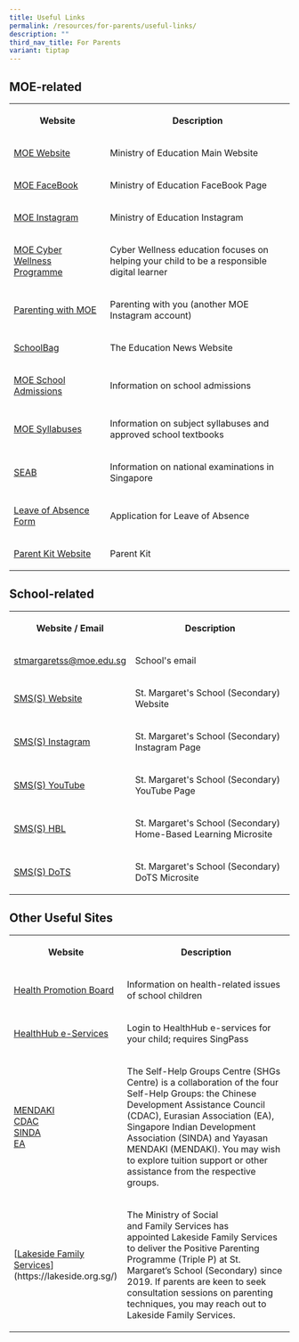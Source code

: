 ```yaml
---
title: Useful Links
permalink: /resources/for-parents/useful-links/
description: ""
third_nav_title: For Parents
variant: tiptap
---
```

<h2>MOE-related</h2>
<table style="minWidth: 50px">
<colgroup>
<col>
<col>
</colgroup>
<tbody>
<tr>
<th rowspan="1" colspan="1">
<p>Website</p>
</th>
<th rowspan="1" colspan="1">
<p>Description</p>
</th>
</tr>
<tr>
<td rowspan="1" colspan="1">
<p><a href="https://www.moe.gov.sg/" rel="noopener noreferrer nofollow" target="_blank">MOE Website</a>
</p>
</td>
<td rowspan="1" colspan="1">
<p>Ministry of Education Main Website</p>
</td>
</tr>
<tr>
<td rowspan="1" colspan="1">
<p><a href="https://www.facebook.com/moesingapore" rel="noopener noreferrer nofollow" target="_blank">MOE FaceBook</a>&nbsp;</p>
</td>
<td rowspan="1" colspan="1">
<p>Ministry of Education FaceBook Page</p>
</td>
</tr>
<tr>
<td rowspan="1" colspan="1">
<p><a href="https://www.instagram.com/moesingapore/?hl=en" rel="noopener noreferrer nofollow" target="_blank">MOE Instagram</a>&nbsp;&nbsp;</p>
</td>
<td rowspan="1" colspan="1">
<p>Ministry of Education Instagram&nbsp;&nbsp;</p>
</td>
</tr>
<tr>
<td rowspan="1" colspan="1">
<p><a href="https://www.moe.gov.sg/education-in-sg/our-programmes/cyber-wellness" rel="noopener noreferrer nofollow" target="_blank">MOE Cyber Wellness Programme</a>&nbsp;&nbsp;</p>
</td>
<td rowspan="1" colspan="1">
<p>Cyber Wellness education focuses on helping your child to be a responsible
digital learner</p>
</td>
</tr>
<tr>
<td rowspan="1" colspan="1">
<p><a href="https://www.instagram.com/parentingwith.moesg/?hl=en" rel="noopener noreferrer nofollow" target="_blank">Parenting with MOE</a>
</p>
</td>
<td rowspan="1" colspan="1">
<p>Parenting with you (another MOE Instagram account)</p>
</td>
</tr>
<tr>
<td rowspan="1" colspan="1">
<p><a href="https://www.schoolbag.edu.sg/" rel="noopener noreferrer nofollow" target="_blank">SchoolBag</a>
</p>
</td>
<td rowspan="1" colspan="1">
<p>The Education News Website&nbsp;</p>
</td>
</tr>
<tr>
<td rowspan="1" colspan="1">
<p><a href="https://www.moe.gov.sg/admissions" rel="noopener noreferrer nofollow" target="_blank">MOE School Admissions</a>
</p>
</td>
<td rowspan="1" colspan="1">
<p>Information on school admissions&nbsp;</p>
</td>
</tr>
<tr>
<td rowspan="1" colspan="1">
<p><a href="https://www.moe.gov.sg/secondary/schools-offering-full-sbb/syllabus" rel="noopener noreferrer nofollow" target="_blank">MOE Syllabuses</a>
</p>
</td>
<td rowspan="1" colspan="1">
<p>Information on subject syllabuses and approved school textbooks</p>
</td>
</tr>
<tr>
<td rowspan="1" colspan="1">
<p><a href="https://www.seab.gov.sg/" rel="noopener noreferrer nofollow" target="_blank">SEAB</a>
</p>
</td>
<td rowspan="1" colspan="1">
<p>Information on national examinations in Singapore&nbsp;</p>
</td>
</tr>
<tr>
<td rowspan="1" colspan="1">
<p><a href="https://form.gov.sg/#!/60fa5e9bae0c000012a68ed5" rel="noopener noreferrer nofollow" target="_blank">Leave of Absence Form</a>
</p>
</td>
<td rowspan="1" colspan="1">
<p>Application for Leave of Absence&nbsp;</p>
</td>
</tr>
<tr>
<td rowspan="1" colspan="1">
<p><a href="https://www.moe.gov.sg/parentkit" rel="noopener noreferrer nofollow" target="_blank">Parent Kit Website</a>
</p>
</td>
<td rowspan="1" colspan="1">
<p>Parent Kit</p>
</td>
</tr>
</tbody>
</table>
<h2>School-related</h2>
<table style="minWidth: 50px">
<colgroup>
<col>
<col>
</colgroup>
<tbody>
<tr>
<th rowspan="1" colspan="1">
<p>Website / Email</p>
</th>
<th rowspan="1" colspan="1">
<p>Description</p>
</th>
</tr>
<tr>
<td rowspan="1" colspan="1">
<p><a href="mailto:stmargaretss@moe.edu.sg" rel="noopener noreferrer nofollow" target="_blank">stmargaretss@moe.edu.sg</a>
</p>
</td>
<td rowspan="1" colspan="1">
<p>School's email</p>
</td>
</tr>
<tr>
<td rowspan="1" colspan="1">
<p><a href="/" rel="noopener noreferrer nofollow" target="_blank">SMS(S) Website</a>
</p>
</td>
<td rowspan="1" colspan="1">
<p>St. Margaret's School (Secondary) Website</p>
</td>
</tr>
<tr>
<td rowspan="1" colspan="1">
<p><a href="https://www.instagram.com/stmargssecsg/" rel="noopener noreferrer nofollow" target="_blank">SMS(S) Instagram</a>
</p>
</td>
<td rowspan="1" colspan="1">
<p>St. Margaret's School (Secondary) Instagram Page</p>
</td>
</tr>
<tr>
<td rowspan="1" colspan="1">
<p><a href="https://www.youtube.com/user/stmargssecsg" rel="noopener noreferrer nofollow" target="_blank">SMS(S) YouTube</a>
</p>
</td>
<td rowspan="1" colspan="1">
<p>St. Margaret's School (Secondary) YouTube Page</p>
</td>
</tr>
<tr>
<td rowspan="1" colspan="1">
<p><a href="https://stmargaretssec-moe-edu-sg-admin.cwp.sg/resources/for-parents/home-based-learning" rel="noopener noreferrer nofollow" target="_blank">SMS(S) HBL</a>&nbsp;</p>
</td>
<td rowspan="1" colspan="1">
<p>St. Margaret's School (Secondary) Home-Based Learning Microsite&nbsp;</p>
</td>
</tr>
<tr>
<td rowspan="1" colspan="1">
<p><a href="https://sites.google.com/moe.edu.sg/smssdots/home" rel="noopener noreferrer nofollow" target="_blank">SMS(S) DoTS</a>&nbsp;</p>
</td>
<td rowspan="1" colspan="1">
<p>St. Margaret's School (Secondary) DoTS Microsite&nbsp;</p>
</td>
</tr>
</tbody>
</table>
<h2>Other Useful Sites</h2>
<table style="minWidth: 50px">
<colgroup>
<col>
<col>
</colgroup>
<tbody>
<tr>
<th rowspan="1" colspan="1">
<p>Website</p>
</th>
<th rowspan="1" colspan="1">
<p>Description</p>
</th>
</tr>
<tr>
<td rowspan="1" colspan="1">
<p><a href="https://www.hpb.gov.sg/schools" rel="noopener noreferrer nofollow" target="_blank">Health Promotion Board</a>
</p>
</td>
<td rowspan="1" colspan="1">
<p>Information on health-related issues of school children</p>
</td>
</tr>
<tr>
<td rowspan="1" colspan="1">
<p><a href="https://m.healthhub.sg/auth/login?source_app=hh_web&amp;source_module=myhealth&amp;source_source_sub=&amp;target=/childhealth" rel="noopener noreferrer nofollow" target="_blank">HealthHub e-Services</a>
</p>
</td>
<td rowspan="1" colspan="1">
<p>Login to HealthHub e-services for your child; requires SingPass</p>
</td>
</tr>
<tr>
<td rowspan="1" colspan="1">
<p><a href="https://www.mendaki.org.sg/" rel="noopener noreferrer nofollow" target="_blank">MENDAKI</a> 
<br><a href="https://www.cdac.org.sg/en/" rel="noopener noreferrer nofollow" target="_blank">CDAC</a> 
<br><a href="https://www.sinda.org.sg/" rel="noopener noreferrer nofollow" target="_blank">SINDA</a> 
<br><a href="https://www.eurasians.sg/" rel="noopener noreferrer nofollow" target="_blank">EA</a>
</p>
</td>
<td rowspan="1" colspan="1">
<p>The Self-Help Groups Centre (SHGs Centre) is a collaboration of the four
Self-Help Groups: the Chinese Development Assistance Council (CDAC), Eurasian
Association (EA), Singapore Indian Development Association (SINDA) and
Yayasan MENDAKI (MENDAKI). You may wish to explore tuition support or other
assistance from the respective groups.</p>
</td>
</tr>
<tr>
<td rowspan="1" colspan="1">
<p>[<a href="https://lakeside.org.sg/" rel="noopener noreferrer nofollow" target="_blank">Lakeside Family Services</a>](https://lakeside.org.sg/)</p>
</td>
<td rowspan="1" colspan="1">
<p>The Ministry of Social and&nbsp;Family&nbsp;Services has appointed&nbsp;Lakeside&nbsp;Family&nbsp;Services
to deliver the Positive Parenting Programme (Triple P) at St. Margaret’s
School (Secondary) since 2019. If parents are keen to seek consultation
sessions on parenting techniques,&nbsp;you may reach out to Lakeside Family
Services.</p>
</td>
</tr>
</tbody>
</table>
<p></p>